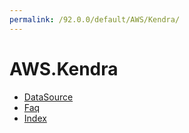 ```yaml
---
permalink: /92.0.0/default/AWS/Kendra/
---
```


# AWS.Kendra



* [DataSource](DataSource.md)
* [Faq](Faq.md)
* [Index](Index.md)